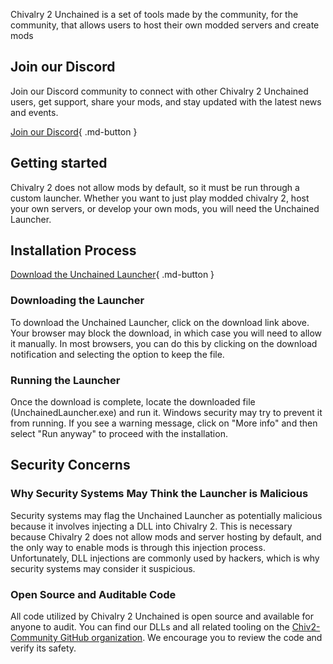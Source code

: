 Chivalry 2 Unchained is a set of tools made by the community, for the community, that allows users to host their own modded servers and create mods

## Join our Discord
Join our Discord community to connect with other Chivalry 2 Unchained users, get support, share your mods, and stay updated with the latest news and events.

[Join our Discord](https://discord.gg/chiv2unchained){ .md-button }

## Getting started
Chivalry 2 does not allow mods by default, so it must be run through a custom launcher. Whether you want to just play modded chivalry 2, host your own servers, or develop your own mods, you will need the Unchained Launcher.

## Installation Process

[Download the Unchained Launcher](https://github.com/Chiv2-Community/UnchainedLauncher/releases/latest/download/UnchainedLauncher.exe){ .md-button }

### Downloading the Launcher
To download the Unchained Launcher, click on the download link above. Your browser may block the download, in which case you will need to allow it manually. In most browsers, you can do this by clicking on the download notification and selecting the option to keep the file.

### Running the Launcher
Once the download is complete, locate the downloaded file (UnchainedLauncher.exe) and run it. Windows security may try to prevent it from running. If you see a warning message, click on "More info" and then select "Run anyway" to proceed with the installation.

## Security Concerns

### Why Security Systems May Think the Launcher is Malicious
Security systems may flag the Unchained Launcher as potentially malicious because it involves injecting a DLL into Chivalry 2. This is necessary because Chivalry 2 does not allow mods and server hosting by default, and the only way to enable mods is through this injection process. Unfortunately, DLL injections are commonly used by hackers, which is why security systems may consider it suspicious.

### Open Source and Auditable Code
All code utilized by Chivalry 2 Unchained is open source and available for anyone to audit. You can find our DLLs and all related tooling on the [Chiv2-Community GitHub organization](https://github.com/chiv2-community). We encourage you to review the code and verify its safety.
